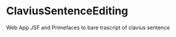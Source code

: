 ClaviusSentenceEditing
======================

Web App JSF and Primefaces to bare trascript of clavius sentence 
